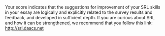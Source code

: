 Your score indicates that the suggestions for improvement of your SRL skills in your essay are logically and explicitly related to the survey results and feedback, and developed in sufficient depth. If you are curious about SRL and how it can be strengthened, we recommend that you follow this link: http://srl.daacs.net
